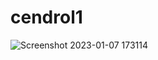 # cendrol1
![Screenshot 2023-01-07 173114](https://user-images.githubusercontent.com/56678117/211150403-d79f461d-d926-4bc4-9fb1-74f72b8fa63f.png)
